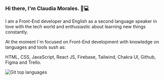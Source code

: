 ### Hi there, I'm Claudia Morales. 👩💻

I am a Front-End developer and English as a second language speaker in love with the tech world and enthusiastic about learning new things constantly.

At the moment I´m focused on Front-End development with knowledge on languages and tools sush as:

HTML, CSS, JavaScript, React JS, Firebase, Tailwind, Chakra UI, Github, Figma and Trello. 

![Git top languages](https://github-readme-stats.vercel.app/api/top-langs/?username=ClaudiaMorales22&show_icons=true&theme=radical)

